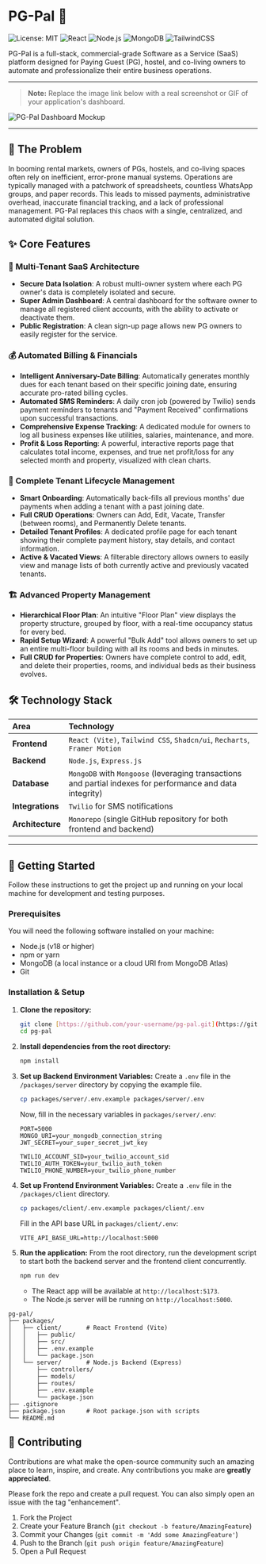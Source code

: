 # PG-Pal 🏢

![License: MIT](https://img.shields.io/badge/License-MIT-blue.svg)
![React](https://img.shields.io/badge/React-18.2.0-%2361DAFB?logo=react)
![Node.js](https://img.shields.io/badge/Node.js-20.x-%23339933?logo=node.js)
![MongoDB](https://img.shields.io/badge/MongoDB-4A90E2?logo=mongodb&logoColor=white)
![TailwindCSS](https://img.shields.io/badge/Tailwind_CSS-3.4.1-%2306B6D4?logo=tailwind-css)

PG-Pal is a full-stack, commercial-grade Software as a Service (SaaS) platform designed for Paying Guest (PG), hostel, and co-living owners to automate and professionalize their entire business operations.

***
> **Note:** Replace the image link below with a real screenshot or GIF of your application's dashboard.

![PG-Pal Dashboard Mockup](https://ibb.co/5X1gf2BQ) 

***

## 🎯 The Problem

In booming rental markets, owners of PGs, hostels, and co-living spaces often rely on inefficient, error-prone manual systems. Operations are typically managed with a patchwork of spreadsheets, countless WhatsApp groups, and paper records. This leads to missed payments, administrative overhead, inaccurate financial tracking, and a lack of professional management. PG-Pal replaces this chaos with a single, centralized, and automated digital solution.

## ✨ Core Features

### 🏢 Multi-Tenant SaaS Architecture
- **Secure Data Isolation**: A robust multi-owner system where each PG owner's data is completely isolated and secure.
- **Super Admin Dashboard**: A central dashboard for the software owner to manage all registered client accounts, with the ability to activate or deactivate them.
- **Public Registration**: A clean sign-up page allows new PG owners to easily register for the service.

### 💰 Automated Billing & Financials
- **Intelligent Anniversary-Date Billing**: Automatically generates monthly dues for each tenant based on their specific joining date, ensuring accurate pro-rated billing cycles.
- **Automated SMS Reminders**: A daily cron job (powered by Twilio) sends payment reminders to tenants and "Payment Received" confirmations upon successful transactions.
- **Comprehensive Expense Tracking**: A dedicated module for owners to log all business expenses like utilities, salaries, maintenance, and more.
- **Profit & Loss Reporting**: A powerful, interactive reports page that calculates total income, expenses, and true net profit/loss for any selected month and property, visualized with clean charts.

### 👤 Complete Tenant Lifecycle Management
- **Smart Onboarding**: Automatically back-fills all previous months' due payments when adding a tenant with a past joining date.
- **Full CRUD Operations**: Owners can Add, Edit, Vacate, Transfer (between rooms), and Permanently Delete tenants.
- **Detailed Tenant Profiles**: A dedicated profile page for each tenant showing their complete payment history, stay details, and contact information.
- **Active & Vacated Views**: A filterable directory allows owners to easily view and manage lists of both currently active and previously vacated tenants.

### 🏗️ Advanced Property Management
- **Hierarchical Floor Plan**: An intuitive "Floor Plan" view displays the property structure, grouped by floor, with a real-time occupancy status for every bed.
- **Rapid Setup Wizard**: A powerful "Bulk Add" tool allows owners to set up an entire multi-floor building with all its rooms and beds in minutes.
- **Full CRUD for Properties**: Owners have complete control to add, edit, and delete their properties, rooms, and individual beds as their business evolves.

## 🛠️ Technology Stack

| Area      | Technology                                                                                                                              |
| :-------- | :-------------------------------------------------------------------------------------------------------------------------------------- |
| **Frontend** | `React (Vite)`, `Tailwind CSS`, `Shadcn/ui`, `Recharts`, `Framer Motion`                                                                  |
| **Backend** | `Node.js`, `Express.js`                                                                                                                 |
| **Database** | `MongoDB` with `Mongoose` (leveraging transactions and partial indexes for performance and data integrity)                              |
| **Integrations** | `Twilio` for SMS notifications                                                                                                      |
| **Architecture** | `Monorepo` (single GitHub repository for both frontend and backend)                                                                  |

***

## 🚀 Getting Started

Follow these instructions to get the project up and running on your local machine for development and testing purposes.

### Prerequisites

You will need the following software installed on your machine:
- Node.js (v18 or higher)
- npm or yarn
- MongoDB (a local instance or a cloud URI from MongoDB Atlas)
- Git

### Installation & Setup

1.  **Clone the repository:**
    ```bash
    git clone [https://github.com/your-username/pg-pal.git](https://github.com/your-username/pg-pal.git)
    cd pg-pal
    ```

2.  **Install dependencies from the root directory:**
    ```bash
    npm install
    ```

3.  **Set up Backend Environment Variables:**
    Create a `.env` file in the `/packages/server` directory by copying the example file.
    ```bash
    cp packages/server/.env.example packages/server/.env
    ```
    Now, fill in the necessary variables in `packages/server/.env`:
    ```env
    PORT=5000
    MONGO_URI=your_mongodb_connection_string
    JWT_SECRET=your_super_secret_jwt_key

    TWILIO_ACCOUNT_SID=your_twilio_account_sid
    TWILIO_AUTH_TOKEN=your_twilio_auth_token
    TWILIO_PHONE_NUMBER=your_twilio_phone_number
    ```

4.  **Set up Frontend Environment Variables:**
    Create a `.env` file in the `/packages/client` directory.
    ```bash
    cp packages/client/.env.example packages/client/.env
    ```
    Fill in the API base URL in `packages/client/.env`:
    ```env
    VITE_API_BASE_URL=http://localhost:5000
    ```

5.  **Run the application:**
    From the root directory, run the development script to start both the backend server and the frontend client concurrently.
    ```bash
    npm run dev
    ```
    - The React app will be available at `http://localhost:5173`.
    - The Node.js server will be running on `http://localhost:5000`.
```
pg-pal/
├── packages/
│   ├── client/       # React Frontend (Vite)
│   │   ├── public/
│   │   ├── src/
│   │   ├── .env.example
│   │   └── package.json
│   └── server/       # Node.js Backend (Express)
│       ├── controllers/
│       ├── models/
│       ├── routes/
│       ├── .env.example
│       └── package.json
├── .gitignore
├── package.json      # Root package.json with scripts
└── README.md
```

## 🤝 Contributing

Contributions are what make the open-source community such an amazing place to learn, inspire, and create. Any contributions you make are **greatly appreciated**.

Please fork the repo and create a pull request. You can also simply open an issue with the tag "enhancement".

1.  Fork the Project
2.  Create your Feature Branch (`git checkout -b feature/AmazingFeature`)
3.  Commit your Changes (`git commit -m 'Add some AmazingFeature'`)
4.  Push to the Branch (`git push origin feature/AmazingFeature`)
5.  Open a Pull Request

      

